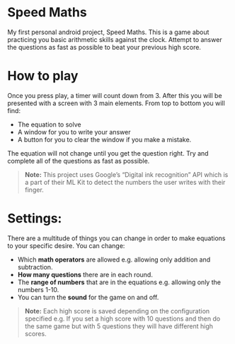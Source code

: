 # Speed Maths

My first personal android project, Speed Maths. This is a game about practicing you basic arithmetic skills against the clock. Attempt to answer the questions as fast as possible to beat your previous high score.
# How to play
Once you press play, a timer will count down from 3. After this you will be presented with a screen with 3 main elements. From top to bottom you will find:
- The equation to solve
- A window for you to write your answer 
- A button for you to clear the window if you make a mistake. 

The equation will not change until you get the question right. Try and complete all of the questions as fast as possible.
> **Note:** This project uses Google’s “Digital ink recognition” API which is a part of their ML Kit to detect the numbers the user writes with their finger.
# Settings:
There are a multitude of things you can change in order to make equations to your specific desire. You can change:

- Which **math operators** are allowed e.g. allowing only addition and subtraction.
- **How many questions** there are in each round.
- The **range of numbers** that are in the equations e.g. allowing only the numbers 1-10.
- You can turn the **sound** for the game on and off.

> **Note:** Each high score is saved depending on the configuration specified e.g. If you set a high score with 10 questions and then do the same game but with 5 questions they will have different high scores.
